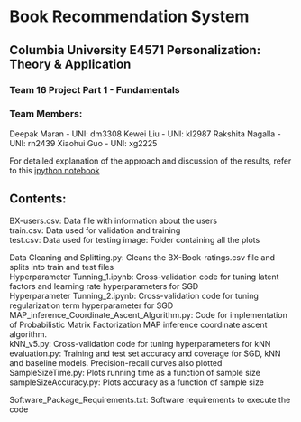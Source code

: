 
# Book Recommendation System

## Columbia University E4571 Personalization: Theory & Application
### Team 16 Project Part 1 - Fundamentals


### Team Members:
Deepak Maran - UNI: dm3308
Kewei Liu - UNI: kl2987
Rakshita Nagalla - UNI: rn2439
Xiaohui Guo - UNI: xg2225

For detailed explanation of the approach and discussion of the results, refer to this [ipython notebook](Report.ipynb)  


## Contents:

BX-users.csv: Data file with information about the users  
train.csv: Data used for validation and training  
test.csv: Data used for testing 
image: Folder containing all the plots

Data Cleaning and Splitting.py: Cleans the BX-Book-ratings.csv file and splits into train and test files  
Hyperparameter Tunning_1.ipynb: Cross-validation code for tuning latent factors and learning rate hyperparameters for SGD  
Hyperparameter Tunning_2.ipynb: Cross-validation code for tuning regularization term hyperparameter for SGD  
MAP_inference_Coordinate_Ascent_Algorithm.py: Code for implementation of Probabilistic Matrix Factorization MAP inference coordinate ascent algorithm.  
kNN_v5.py: Cross-validation code for tuning hyperparameters for kNN  
evaluation.py: Training and test set accuracy and coverage for SGD, kNN and baseline models. Precision-recall curves also plotted    
SampleSizeTime.py: Plots running time as a function of sample size  
sampleSizeAccuracy.py: Plots accuracy as a function of sample size    

Software_Package_Requirements.txt: Software requirements to execute the code  
